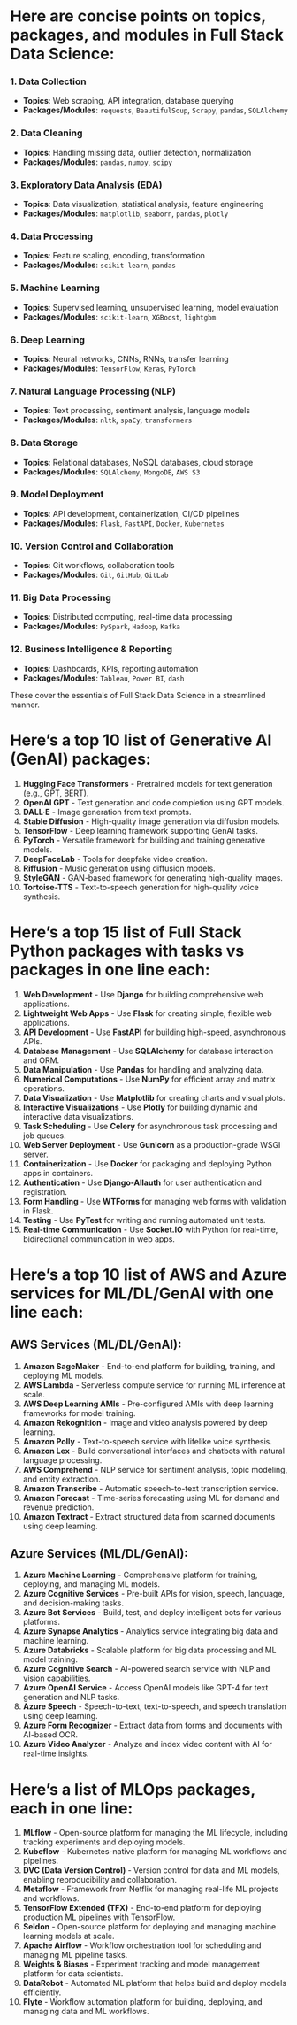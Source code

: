 # Here are concise points on **topics, packages, and modules** in **Full Stack Data Science**:

### 1. **Data Collection**
   - **Topics**: Web scraping, API integration, database querying
   - **Packages/Modules**: `requests`, `BeautifulSoup`, `Scrapy`, `pandas`, `SQLAlchemy`

### 2. **Data Cleaning**
   - **Topics**: Handling missing data, outlier detection, normalization
   - **Packages/Modules**: `pandas`, `numpy`, `scipy`

### 3. **Exploratory Data Analysis (EDA)**
   - **Topics**: Data visualization, statistical analysis, feature engineering
   - **Packages/Modules**: `matplotlib`, `seaborn`, `pandas`, `plotly`

### 4. **Data Processing**
   - **Topics**: Feature scaling, encoding, transformation
   - **Packages/Modules**: `scikit-learn`, `pandas`

### 5. **Machine Learning**
   - **Topics**: Supervised learning, unsupervised learning, model evaluation
   - **Packages/Modules**: `scikit-learn`, `XGBoost`, `lightgbm`

### 6. **Deep Learning**
   - **Topics**: Neural networks, CNNs, RNNs, transfer learning
   - **Packages/Modules**: `TensorFlow`, `Keras`, `PyTorch`

### 7. **Natural Language Processing (NLP)**
   - **Topics**: Text processing, sentiment analysis, language models
   - **Packages/Modules**: `nltk`, `spaCy`, `transformers`

### 8. **Data Storage**
   - **Topics**: Relational databases, NoSQL databases, cloud storage
   - **Packages/Modules**: `SQLAlchemy`, `MongoDB`, `AWS S3`

### 9. **Model Deployment**
   - **Topics**: API development, containerization, CI/CD pipelines
   - **Packages/Modules**: `Flask`, `FastAPI`, `Docker`, `Kubernetes`

### 10. **Version Control and Collaboration**
   - **Topics**: Git workflows, collaboration tools
   - **Packages/Modules**: `Git`, `GitHub`, `GitLab`

### 11. **Big Data Processing**
   - **Topics**: Distributed computing, real-time data processing
   - **Packages/Modules**: `PySpark`, `Hadoop`, `Kafka`

### 12. **Business Intelligence & Reporting**
   - **Topics**: Dashboards, KPIs, reporting automation
   - **Packages/Modules**: `Tableau`, `Power BI`, `dash`

These cover the essentials of Full Stack Data Science in a streamlined manner.


# Here’s a **top 10 list of Generative AI (GenAI) packages**:

1. **Hugging Face Transformers** - Pretrained models for text generation (e.g., GPT, BERT).
2. **OpenAI GPT** - Text generation and code completion using GPT models.
3. **DALL·E** - Image generation from text prompts.
4. **Stable Diffusion** - High-quality image generation via diffusion models.
5. **TensorFlow** - Deep learning framework supporting GenAI tasks.
6. **PyTorch** - Versatile framework for building and training generative models.
7. **DeepFaceLab** - Tools for deepfake video creation.
8. **Riffusion** - Music generation using diffusion models.
9. **StyleGAN** - GAN-based framework for generating high-quality images.
10. **Tortoise-TTS** - Text-to-speech generation for high-quality voice synthesis.


# Here’s a **top 15 list of Full Stack Python packages** with **tasks vs packages** in one line each:

1. **Web Development** - Use **Django** for building comprehensive web applications.
2. **Lightweight Web Apps** - Use **Flask** for creating simple, flexible web applications.
3. **API Development** - Use **FastAPI** for building high-speed, asynchronous APIs.
4. **Database Management** - Use **SQLAlchemy** for database interaction and ORM.
5. **Data Manipulation** - Use **Pandas** for handling and analyzing data.
6. **Numerical Computations** - Use **NumPy** for efficient array and matrix operations.
7. **Data Visualization** - Use **Matplotlib** for creating charts and visual plots.
8. **Interactive Visualizations** - Use **Plotly** for building dynamic and interactive data visualizations.
9. **Task Scheduling** - Use **Celery** for asynchronous task processing and job queues.
10. **Web Server Deployment** - Use **Gunicorn** as a production-grade WSGI server.
11. **Containerization** - Use **Docker** for packaging and deploying Python apps in containers.
12. **Authentication** - Use **Django-Allauth** for user authentication and registration.
13. **Form Handling** - Use **WTForms** for managing web forms with validation in Flask.
14. **Testing** - Use **PyTest** for writing and running automated unit tests.
15. **Real-time Communication** - Use **Socket.IO** with Python for real-time, bidirectional communication in web apps.


# Here’s a **top 10 list of AWS and Azure services** for **ML/DL/GenAI** with one line each:

## **AWS Services (ML/DL/GenAI)**:
1. **Amazon SageMaker** - End-to-end platform for building, training, and deploying ML models.
2. **AWS Lambda** - Serverless compute service for running ML inference at scale.
3. **AWS Deep Learning AMIs** - Pre-configured AMIs with deep learning frameworks for model training.
4. **Amazon Rekognition** - Image and video analysis powered by deep learning.
5. **Amazon Polly** - Text-to-speech service with lifelike voice synthesis.
6. **Amazon Lex** - Build conversational interfaces and chatbots with natural language processing.
7. **AWS Comprehend** - NLP service for sentiment analysis, topic modeling, and entity extraction.
8. **Amazon Transcribe** - Automatic speech-to-text transcription service.
9. **Amazon Forecast** - Time-series forecasting using ML for demand and revenue prediction.
10. **Amazon Textract** - Extract structured data from scanned documents using deep learning.

## **Azure Services (ML/DL/GenAI)**:
1. **Azure Machine Learning** - Comprehensive platform for training, deploying, and managing ML models.
2. **Azure Cognitive Services** - Pre-built APIs for vision, speech, language, and decision-making tasks.
3. **Azure Bot Services** - Build, test, and deploy intelligent bots for various platforms.
4. **Azure Synapse Analytics** - Analytics service integrating big data and machine learning.
5. **Azure Databricks** - Scalable platform for big data processing and ML model training.
6. **Azure Cognitive Search** - AI-powered search service with NLP and vision capabilities.
7. **Azure OpenAI Service** - Access OpenAI models like GPT-4 for text generation and NLP tasks.
8. **Azure Speech** - Speech-to-text, text-to-speech, and speech translation using deep learning.
9. **Azure Form Recognizer** - Extract data from forms and documents with AI-based OCR.
10. **Azure Video Analyzer** - Analyze and index video content with AI for real-time insights.

# Here’s a list of **MLOps packages**, each in one line:

1. **MLflow** - Open-source platform for managing the ML lifecycle, including tracking experiments and deploying models.
2. **Kubeflow** - Kubernetes-native platform for managing ML workflows and pipelines.
3. **DVC (Data Version Control)** - Version control for data and ML models, enabling reproducibility and collaboration.
4. **Metaflow** - Framework from Netflix for managing real-life ML projects and workflows.
5. **TensorFlow Extended (TFX)** - End-to-end platform for deploying production ML pipelines with TensorFlow.
6. **Seldon** - Open-source platform for deploying and managing machine learning models at scale.
7. **Apache Airflow** - Workflow orchestration tool for scheduling and managing ML pipeline tasks.
8. **Weights & Biases** - Experiment tracking and model management platform for data scientists.
9. **DataRobot** - Automated ML platform that helps build and deploy models efficiently.
10. **Flyte** - Workflow automation platform for building, deploying, and managing data and ML workflows.
    


